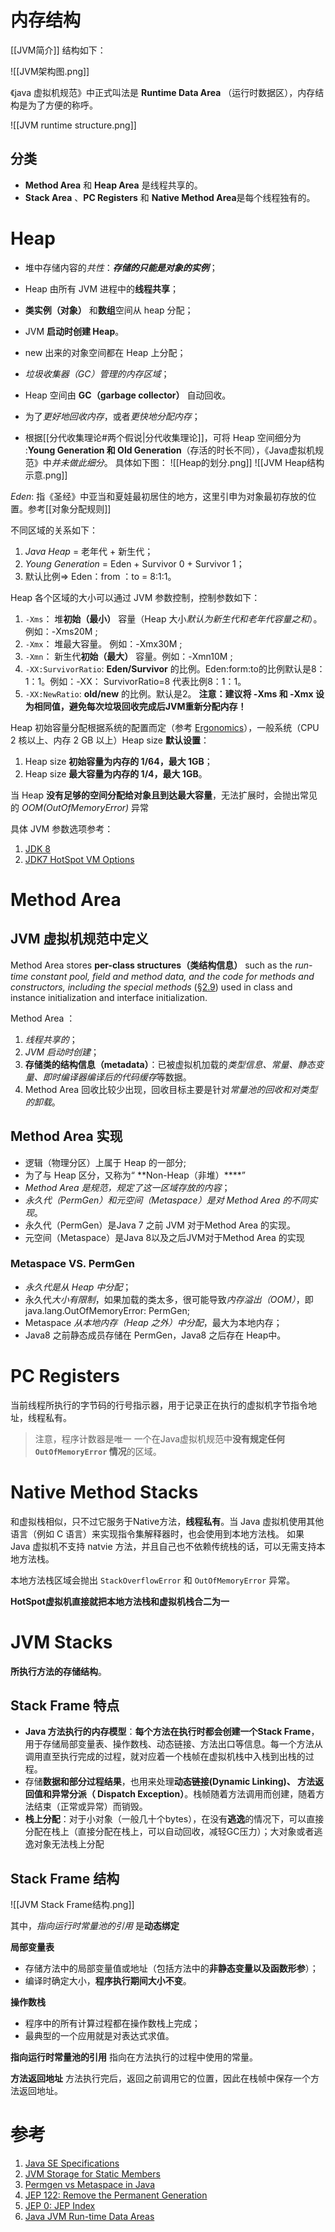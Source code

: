 # 内存结构
[[JVM简介]] 结构如下：

![[JVM架构图.png]]

《java 虚拟机规范》中正式叫法是 **Runtime Data Area**  （运行时数据区），内存结构是为了方便的称呼。


![[JVM runtime structure.png]]

## 分类
- **Method Area** 和 **Heap Area** 是线程共享的。
- **Stack Area** 、**PC Registers** 和 **Native Method Area**是每个线程独有的。

# Heap
- 堆中存储内容的*共性*：***存储的只能是对象的实例***；
- Heap 由所有 JVM 进程中的**线程共享**；
- **类实例（对象）** 和**数组**空间从 heap 分配；
- JVM **启动时创建 Heap**。
- new 出来的对象空间都在 Heap 上分配；
- *垃圾收集器（GC）管理的内存区域*；
- Heap 空间由 **GC（garbage collector）** 自动回收。


- 为了*更好地回收内存*，或者*更快地分配内存*；
- 根据[[分代收集理论#两个假说|分代收集理论]]，可将 Heap 空间细分为 :**Young Generation 和 Old Generation**（存活的时长不同），《Java虚拟机规范》中*并未做此细分*。
具体如下图：
![[Heap的划分.png]]
![[JVM Heap结构示意.png]]


*Eden*: 指《圣经》中亚当和夏娃最初居住的地方，这里引申为对象最初存放的位置。参考[[对象分配规则]]

不同区域的关系如下：
1. *Java Heap* = 老年代 + 新生代；
2. *Young Generation* = Eden + Survivor 0 + Survivor 1；
3. 默认比例=> Eden：from ：to = 8:1:1。


Heap 各个区域的大小可以通过 JVM 参数控制，控制参数如下：
1. `-Xms`： 堆**初始（最小）** 容量（Heap 大小*默认为新生代和老年代容量之和*）。 例如：-Xms20M ;
2. `-Xmx`： 堆最大容量。 例如：-Xmx30M ;
3. `-Xmn`： 新生代**初始（最大）** 容量。例如：-Xmn10M  ;
4. `-XX:SurvivorRatio`: **Eden/Survivor** 的比例。Eden:form:to的比例默认是8：1：1。例如：-XX： SurvivorRatio=8 代表比例8：1：1。
5. `-XX:NewRatio`: **old/new** 的比例。默认是2。
**注意：建议将 -Xms 和 -Xmx 设为相同值，避免每次垃圾回收完成后JVM重新分配内存！**  

Heap 初始容量分配根据系统的配置而定（参考 [Ergonomics](https://docs.oracle.com/javase/8/docs/technotes/guides/vm/gctuning/ergonomics.html#sthref5)），一般系统（CPU 2 核以上、内存 2 GB 以上）Heap size **默认设置**：
1. Heap size **初始容量为内存的 1/64，最大 1GB**；
2. Heap size **最大容量为内存的 1/4，最大 1GB**。

当 Heap **没有足够的空间分配给对象且到达最大容量**，无法扩展时，会抛出常见的 *OOM(OutOfMemoryError)* 异常

具体 JVM 参数选项参考：
1. [JDK 8](https://docs.oracle.com/javase/8/docs/technotes/tools/windows/java.html)
2. [JDK7 HotSpot VM Options](https://www.oracle.com/java/technologies/javase/vmoptions-jsp.html)

# Method Area
## JVM 虚拟机规范中定义
Method Area stores **per-class structures（类结构信息）** such as the *run-time constant pool, field and method data, and the code for methods and constructors, including the special methods* ([§2.9](https://docs.oracle.com/javase/specs/jvms/se8/html/jvms-2.html#jvms-2.9 "2.9. Special Methods")) used in class and instance initialization and interface initialization.

Method Area ：
1. *线程共享的*；
2. *JVM 启动时创建*；
3. **存储类的结构信息（metadata）**：已被虚拟机加载的*类型信息、常量、静态变量、即时编译器编译后的代码缓存*等数据。
4. Method Area 回收比较少出现，回收目标主要是针对*常量池的回收和对类型的卸载*。

## Method Area 实现
- 逻辑（物理分区）上属于 Heap 的一部分;
- 为了与 Heap 区分，又称为“ **Non-Heap（非堆）****”
- *Method Area 是规范，规定了这一区域存放的内容*；
- *永久代（PermGen）和元空间（Metaspace）是对 Method Area 的不同实现*。
- 永久代（PermGen）是Java 7 之前 JVM 对于Method Area 的实现。
- 元空间（Metaspace）是Java 8以及之后JVM对于Method Area 的实现

### Metaspace VS. PermGen
- *永久代是从 Heap 中分配*；
- 永久代*大小有限制*，如果加载的类太多，很可能导致*内存溢出（OOM）*，即 java.lang.OutOfMemoryError: PermGen;
- Metaspace *从本地内存（Heap 之外）中分配*，最大为本地内存；
- Java8 之前静态成员存储在 PermGen，Java8 之后存在 Heap中。

# PC Registers
当前线程所执行的字节码的行号指示器，用于记录正在执行的虚拟机字节指令地址，线程私有。

> 注意，程序计数器是唯一 一个在Java虚拟机规范中**没有规定任何 `OutOfMemoryError` 情况**的区域。

# Native Method Stacks
和虚拟栈相似，只不过它服务于Native方法，**线程私有**。当 Java 虚拟机使用其他语言（例如 C 语言）来实现指令集解释器时，也会使用到本地方法栈。
如果 Java 虚拟机不支持 natvie 方法，并且自己也不依赖传统栈的话，可以无需支持本地方法栈。

本地方法栈区域会抛出 `StackOverflowError` 和 `OutOfMemoryError` 异常。

**HotSpot虚拟机直接就把本地方法栈和虚拟机栈合二为一**

# JVM Stacks
**所执行方法的存储结构**。

## Stack Frame 特点
-  **Java 方法执行的内存模型**：**每个方法在执行时都会创建一个Stack Frame**，用于存储局部变量表、操作数栈、动态链接、方法出口等信息。每一个方法从调用直至执行完成的过程，就对应着一个栈帧在虚拟机栈中入栈到出栈的过程。
-   存储**数据和部分过程结果**，也用来处理**动态链接(Dynamic Linking)、 方法返回值和异常分派（ Dispatch Exception）**。栈帧随着方法调用而创建，随着方法结束（正常或异常）而销毁。
-   **栈上分配**：对于小对象（一般几十个bytes），在没有**逃逸**的情况下，可以直接分配在栈上（直接分配在栈上，可以自动回收，减轻GC压力）；大对象或者逃逸对象无法栈上分配

## Stack Frame 结构

![[JVM Stack Frame结构.png]]

其中，*指向运行时常量池的引用* 是**动态绑定**

**局部变量表**
-   存储方法中的局部变量值或地址（包括方法中的**非静态变量以及函数形参**）；
-   编译时确定大小，**程序执行期间大小不变**。

**操作数栈**
-   程序中的所有计算过程都在操作数栈上完成；
-   最典型的一个应用就是对表达式求值。

**指向运行时常量池的引用**
指向在方法执行的过程中使用的常量。  
  
**方法返回地址**
方法执行完后，返回之前调用它的位置，因此在栈帧中保存一个方法返回地址。


# 参考
1. [Java SE Specifications](https://docs.oracle.com/javase/specs/index.html)
2. [JVM Storage for Static Members](https://www.baeldung.com/jvm-static-storage)
3. [Permgen vs Metaspace in Java](https://www.baeldung.com/java-permgen-metaspace)
4. [JEP 122: Remove the Permanent Generation](https://openjdk.java.net/jeps/122)
5. [JEP 0: JEP Index](https://openjdk.java.net/jeps/0)
6. [Java JVM Run-time Data Areas](https://javapapers.com/core-java/java-jvm-run-time-data-areas/)
